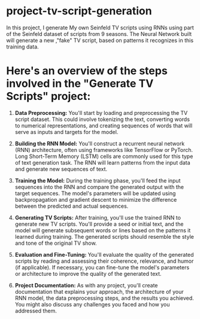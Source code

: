 # project-tv-script-generation
In this project, I generate My own Seinfeld TV scripts using RNNs using part of the Seinfeld dataset of scripts from 9 seasons. The Neural Network built will generate a new ,"fake" TV script, based on patterns it recognizes in this training data.

# Here's an overview of the steps involved in the "Generate TV Scripts" project:

1. **Data Preprocessing:**
   You'll start by loading and preprocessing the TV script dataset. This could involve tokenizing the text, converting words to numerical representations, and creating sequences of words that will serve as inputs and targets for the model.

2. **Building the RNN Model:**
   You'll construct a recurrent neural network (RNN) architecture, often using frameworks like TensorFlow or PyTorch. Long Short-Term Memory (LSTM) cells are commonly used for this type of text generation task. The RNN will learn patterns from the input data and generate new sequences of text.

3. **Training the Model:**
   During the training phase, you'll feed the input sequences into the RNN and compare the generated output with the target sequences. The model's parameters will be updated using backpropagation and gradient descent to minimize the difference between the predicted and actual sequences.

4. **Generating TV Scripts:**
   After training, you'll use the trained RNN to generate new TV scripts. You'll provide a seed or initial text, and the model will generate subsequent words or lines based on the patterns it learned during training. The generated scripts should resemble the style and tone of the original TV show.

5. **Evaluation and Fine-Tuning:**
   You'll evaluate the quality of the generated scripts by reading and assessing their coherence, relevance, and humor (if applicable). If necessary, you can fine-tune the model's parameters or architecture to improve the quality of the generated text.

6. **Project Documentation:**
   As with any project, you'll create documentation that explains your approach, the architecture of your RNN model, the data preprocessing steps, and the results you achieved. You might also discuss any challenges you faced and how you addressed them.
